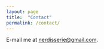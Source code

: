 ```yaml
---
layout: page
title:  "Contact"
permalink: /contact/
---
```

E-mail me at <a href="mailto:nerdisserie@gmail.com">nerdisserie@gmail.com</a>.
